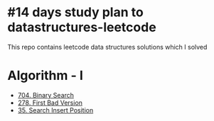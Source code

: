<h1>#14 days study plan to datastructures-leetcode</h1>
This repo contains leetcode data structures solutions which I solved

<h1>Algorithm - I</h1>
<ul>
   <li><a href="https://github.com/smashysubash/datastructures-leetcode/blob/b5ab0073e3656690bb36038eb9b4778ac5dba153/Algorithm-I/704BinarySearch.cpp">704. Binary Search</a></li>
   <li><a href="https://github.com/smashysubash/datastructures-leetcode/blob/b5ab0073e3656690bb36038eb9b4778ac5dba153/Algorithm-I/278FirstBadVersion.cpp">278. First Bad Version</a></li>
   <li><a href="https://github.com/smashysubash/datastructures-leetcode/blob/b5ab0073e3656690bb36038eb9b4778ac5dba153/Algorithm-I/35SearchinsertPosition.cpp">35. Search Insert Position</a></li>
</ul>